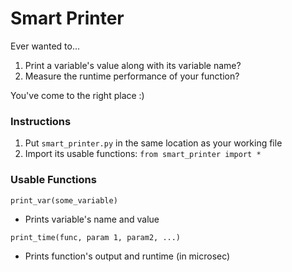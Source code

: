 # Smart Printer

Ever wanted to...
1. Print a variable's value along with its variable name?
2. Measure the runtime performance of your function? 

You've come to the right place :)


### Instructions
1. Put `smart_printer.py` in the same location as your working file
2. Import its usable functions: `from smart_printer import *`


### Usable Functions
`print_var(some_variable)`
* Prints variable's name and value

`print_time(func, param 1, param2, ...)`
* Prints function's output and runtime (in microsec)
